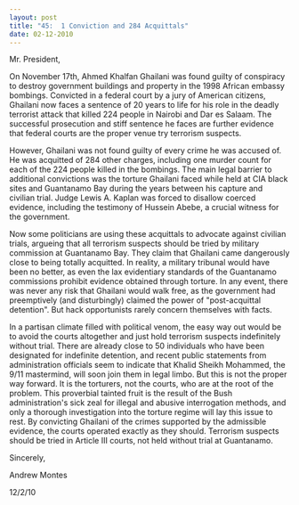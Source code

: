 ```yaml
---
layout: post
title: "45:  1 Conviction and 284 Acquittals"
date: 02-12-2010
---
```

Mr. President,

On November 17th, Ahmed Khalfan Ghailani was found guilty of conspiracy to destroy government buildings and property in the 1998 African embassy bombings. Convicted in a federal court by a jury of American citizens, Ghailani now faces a sentence of 20 years to life for his role in the deadly terrorist attack that killed 224 people in Nairobi and Dar es Salaam. The successful prosecution and stiff sentence he faces are further evidence that federal courts are the proper venue try terrorism suspects.

However, Ghailani was not found guilty of every crime he was accused of. He was acquitted of 284 other charges, including one murder count for each of the 224 people killed in the bombings. The main legal barrier to additional convictions was the torture Ghailani faced while held at CIA black sites and Guantanamo Bay during the years between his capture and civilian trial. Judge Lewis A. Kaplan was forced to disallow coerced evidence, including the testimony of Hussein Abebe, a crucial witness for the government.

Now some politicians are using these acquittals to advocate against civilian trials, argueing that all terrorism suspects should be tried by military commission at Guantanamo Bay. They claim that Ghailani came dangerously close to being totally acquitted. In reality, a military tribunal would have been no better, as even the lax evidentiary standards of the Guantanamo commissions prohibit evidence obtained through torture. In any event, there was never any risk that Ghailani would walk free, as the government had preemptively (and disturbingly) claimed the power of "post-acquittal detention". But hack opportunists rarely concern themselves with facts.

In a partisan climate filled with political venom, the easy way out would be to avoid the courts altogether and just hold terrorism suspects indefinitely without trial. There are already close to 50 individuals who have been designated for indefinite detention, and recent public statements from administration officials seem to indicate that Khalid Sheikh Mohammed, the 9/11 mastermind, will soon join them in legal limbo. But this is not the proper way forward. It is the torturers, not the courts, who are at the root of the problem. This proverbial tainted fruit is the result of the Bush administration's sick zeal for illegal and abusive interrogation methods, and only a thorough investigation into the torture regime will lay this issue to rest. By convicting Ghailani of the crimes supported by the admissible evidence, the courts operated exactly as they should. Terrorism suspects should be tried in Article III courts, not held without trial at Guantanamo.

Sincerely,

Andrew Montes

12/2/10
 
 
 